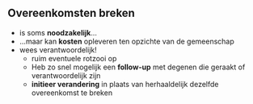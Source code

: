 ## Overeenkomsten breken

- is soms **noodzakelijk**...
- ...maar kan **kosten** opleveren ten opzichte van de gemeenschap
- wees verantwoordelijk! 
    - ruim eventuele rotzooi op
    - Heb zo snel mogelijk een **follow-up** met degenen die geraakt of verantwoordelijk zijn
    - **initieer verandering** in plaats van herhaaldelijk dezelfde overeenkomst te breken